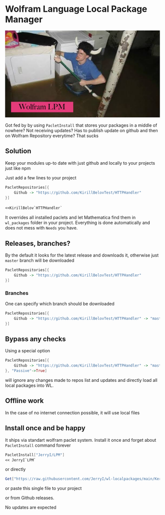 # Wolfram Language Local Package Manager

![logo](images-2.jpeg)

Got fed by by using `PacletInstall` that stores your packages in a middle of nowhere? Not receiving updates?
Has to publish update on github and then on Wolfram Repository everytime?
That sucks

## Solution
Keep your modules up-to date with just github and locally to your projects just like npm

Just add a few lines to your project
```mathematica
PacletRepositories[{
    Github -> "https://github.com/KirillBelovTest/HTTPHandler"
}]

<<KirillBelov`HTTPHandler`
```

It overrides all installed paclets and let Mathematica find them in `wl_packages` folder in your project.
Everything is done automatically and does not mess with `Needs` you have.

## Releases, branches?
By the default it looks for the latest release and downloads it, otherwise just `master` branch will be downloaded
```mathematica
PacletRepositories[{
    Github -> "https://github.com/KirillBelovTest/HTTPHandler"
}]
```

### Branches
One can specify which branch should be downloaded

```mathematica
PacletRepositories[{
    Github -> "https://github.com/KirillBelovTest/HTTPHandler" -> "master"
}]
```

## Bypass any checks
Using a special option

```mathematica
PacletRepositories[{
    Github -> "https://github.com/KirillBelovTest/HTTPHandler" -> "master"
}, "Passive"->True]
```

will ignore any changes made to repos list and updates and directly load all local packages into WL.

## Offline work
In the case of no internet connection possible, it will use local files


## Install once and be happy
It ships via standart wolfram paclet system. Install it once and forget about `PacletInstall` command forever

```mathematica
PacletInstall["JerryI/LPM"]
<< JerryI`LPM`
```

or directly
```mathematica
Get["https://raw.githubusercontent.com/JerryI/wl-localpackages/main/Kernel/LPM.wl"]
```

or paste this single file to your project

or from Github releases.

No updates are expected
